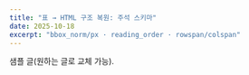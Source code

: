 ```yaml
---
title: "표 → HTML 구조 복원: 주석 스키마"
date: 2025-10-18
excerpt: "bbox_norm/px · reading_order · rowspan/colspan"
---
```

샘플 글(원하는 글로 교체 가능).
